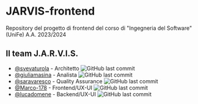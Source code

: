 # JARVIS-frontend
Repository del progetto di frontend del corso di "Ingegneria del Software" (UniFe) A.A. 2023/2024
## Il team J.A.R.V.I.S.
* [@svevaturola](https://github.com/svevaturola) - Architetto ![GitHub last commit](https://img.shields.io/github/last-commit/svevaturola/JARVIS-backend?style=flat)
* [@giuliamasina](https://github.com/giuliamasina) - Analista ![GitHub last commit](https://img.shields.io/github/last-commit/giuliamasina/JARVIS-backend?style=flat)
* [@saravaresco](https://github.com/saravaresco) - Quality Assurance ![GitHub last commit](https://img.shields.io/github/last-commit/saravaresco/JARVIS-backend?style=flat)
* [@Marco-178](https://github.com/Marco-178) - Frontend/UX-UI ![GitHub last commit](https://img.shields.io/github/last-commit/Marco-178/JARVIS-backend?style=flat)
* [@lucadomene](https://github.com/lucadomene) - Backend/UX-UI ![GitHub last commit](https://img.shields.io/github/last-commit/lucadomene/JARVIS-backend?style=flat)
